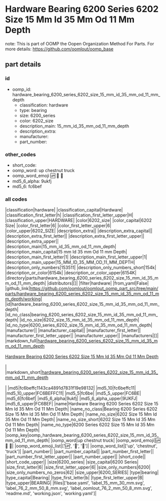 # Hardware Bearing 6200 Series 6202 Size 15 Mm Id 35 Mm Od 11 Mm Depth  

note: This is part of OOMP the Oopen Organization Method For Parts. For more details: https://github.com/oomlout/oomp_base

##  part details





### id
* oomp_id: hardware_bearing_6200_series_6202_size_15_mm_id_35_mm_od_11_mm_depth
  * classification: hardware
  * type: bearing
  * size: 6200_series
  * color: 6202_size
  * description_main: 15_mm_id_35_mm_od_11_mm_depth
  * description_extra: 
  * manufacturer: 
  * part_number: 

### other_codes
* short_code: 
* oomp_word: up chestnut truck
* oomp_word_emoji :up: :chestnut: :truck:
* md5_6_alpha: 9ukfj
* md5_6: fc6bef

### all codes 
|classification|hardware|
|classification_capital|Hardware|
|classification_first_letter|h|
|classification_first_letter_upper|H|
|classification_upper|HARDWARE|
|color|6202_size|
|color_capital|6202 Size|
|color_first_letter|6|
|color_first_letter_upper|6|
|color_upper|6202_SIZE|
|description_extra||
|description_extra_capital||
|description_extra_first_letter||
|description_extra_first_letter_upper||
|description_extra_upper||
|description_main|15_mm_id_35_mm_od_11_mm_depth|
|description_main_capital|15 mm Id 35 mm Od 11 mm Depth|
|description_main_first_letter|1|
|description_main_first_letter_upper|1|
|description_main_upper|15_MM_ID_35_MM_OD_11_MM_DEPTH|
|description_only_numbers|153511|
|description_only_numbers_short|154k|
|description_or_color|6154k|
|description_or_color_upper|6154K|
|directory|parts/hardware_bearing_6200_series_6202_size_15_mm_id_35_mm_od_11_mm_depth|
|distributors|[]|
|filter|hardware|
|from_yaml|False|
|github_link|https://github.com/oomlout/oomlout_oomp_part_src/tree/main/parts/hardware_bearing_6200_series_6202_size_15_mm_id_35_mm_od_11_mm_depth/working|
|id|hardware_bearing_6200_series_6202_size_15_mm_id_35_mm_od_11_mm_depth|
|id_no_class|bearing_6200_series_6202_size_15_mm_id_35_mm_od_11_mm_depth|
|id_no_size|6202_size_15_mm_id_35_mm_od_11_mm_depth|
|id_no_type|6200_series_6202_size_15_mm_id_35_mm_od_11_mm_depth|
|manufacturer||
|manufacturer_capital||
|manufacturer_first_letter||
|manufacturer_first_letter_upper||
|manufacturer_upper||
|manufacturers|[]|
|markdown_full|[hardware_bearing_6200_series_6202_size_15_mm_id_35_mm_od_11_mm_depth](https://github.com/oomlout/oomlout_oomp_part_src/tree/main/parts/hardware_bearing_6200_series_6202_size_15_mm_id_35_mm_od_11_mm_depth/working)<br>[](https://github.com/oomlout/oomlout_oomp_part_src/tree/main/parts/hardware_bearing_6200_series_6202_size_15_mm_id_35_mm_od_11_mm_depth/working)<br>[Hardware Bearing 6200 Series 6202 Size 15 Mm Id 35 Mm Od 11 Mm Depth](https://github.com/oomlout/oomlout_oomp_part_src/tree/main/parts/hardware_bearing_6200_series_6202_size_15_mm_id_35_mm_od_11_mm_depth/working)<br><br>|
|markdown_short|[hardware_bearing_6200_series_6202_size_15_mm_id_35_mm_od_11_mm_depth](https://github.com/oomlout/oomlout_oomp_part_src/tree/main/parts/hardware_bearing_6200_series_6202_size_15_mm_id_35_mm_od_11_mm_depth/working)<br><br>|
|md5|fc6beffc1143ca4891d7831f19e98132|
|md5_10|fc6beffc11|
|md5_10_upper|FC6BEFFC11|
|md5_5|fc6be|
|md5_5_upper|FC6BE|
|md5_6|fc6bef|
|md5_6_alpha|9ukfj|
|md5_6_alpha_upper|9UKFJ|
|md5_6_upper|FC6BEF|
|name|Hardware Bearing 6200 Series 6202 Size 15 Mm Id 35 Mm Od 11 Mm Depth|
|name_no_class|Bearing 6200 Series 6202 Size 15 Mm Id 35 Mm Od 11 Mm Depth|
|name_no_size|6202 Size 15 Mm Id 35 Mm Od 11 Mm Depth|
|name_no_size_short|6202 Size 15 Mm Id 35 Mm Od 11 Mm Depth|
|name_no_type|6200 Series 6202 Size 15 Mm Id 35 Mm Od 11 Mm Depth|
|oomp_key|oomp_hardware_bearing_6200_series_6202_size_15_mm_id_35_mm_od_11_mm_depth|
|oomp_word|up chestnut truck|
|oomp_word_emoji|:up: :chestnut: :truck:|
|oomp_word_emoji_list|[':up:', ':chestnut:', ':truck:']|
|oomp_word_list|['up', 'chestnut', 'truck']|
|part_number||
|part_number_capital||
|part_number_first_letter||
|part_number_first_letter_upper||
|part_number_upper||
|short_code||
|short_code_upper||
|size|6200_series|
|size_capital|6200 Series|
|size_first_letter|6|
|size_first_letter_upper|6|
|size_only_numbers|6200|
|size_only_numbers_no_zeros|62|
|size_upper|6200_SERIES|
|type|bearing|
|type_capital|Bearing|
|type_first_letter|b|
|type_first_letter_upper|B|
|type_upper|BEARING|
|files|['base.yaml', 'label_15_mm_30_mm.svg', 'label_76_2_mm_50_8_mm.svg', 'label_oomlout_76_2_mm_50_8_mm.svg', 'readme.md', 'working.json', 'working.yaml']|
